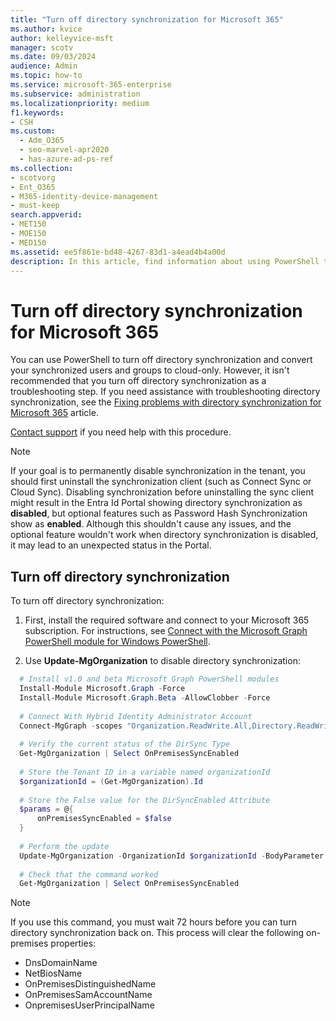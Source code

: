 ```yaml
---
title: "Turn off directory synchronization for Microsoft 365"
ms.author: kvice
author: kelleyvice-msft
manager: scotv
ms.date: 09/03/2024
audience: Admin
ms.topic: how-to
ms.service: microsoft-365-enterprise
ms.subservice: administration
ms.localizationpriority: medium
f1.keywords:
- CSH
ms.custom:
  - Adm_O365
  - seo-marvel-apr2020
  - has-azure-ad-ps-ref
ms.collection:
- scotvorg
- Ent_O365
- M365-identity-device-management
- must-keep
search.appverid:
- MET150
- MOE150
- MED150
ms.assetid: ee5f861e-bd48-4267-83d1-a4ead4b4a00d
description: In this article, find information about using PowerShell to turn off directory synchronization for Microsoft 365.
---
```


# Turn off directory synchronization for Microsoft 365

You can use PowerShell to turn off directory synchronization and convert your synchronized users and groups to cloud-only. However, it isn't recommended that you turn off directory synchronization as a troubleshooting step. If you need assistance with troubleshooting directory synchronization, see the [Fixing problems with directory synchronization for Microsoft 365](fix-problems-with-directory-synchronization.md) article. 
  
[Contact support](https://support.office.com/article/32a17ca7-6fa0-4870-8a8d-e25ba4ccfd4b) if you need help with this procedure.

> [!NOTE]
> If your goal is to permanently disable synchronization in the tenant, you should first uninstall the synchronization client (such as Connect Sync or Cloud Sync).
> Disabling synchronization before uninstalling the sync client might result in the Entra Id Portal showing directory synchronization as **disabled**, but optional features such as Password Hash Synchronization show as **enabled**. Although this shouldn't cause any issues, and the optional feature wouldn't work when directory synchronization is disabled, it may lead to an unexpected status in the Portal.
  
## Turn off directory synchronization

To turn off directory synchronization:
  
1. First, install the required software and connect to your Microsoft 365 subscription. For instructions, see [Connect with the Microsoft Graph PowerShell module for Windows PowerShell](/microsoft-365/enterprise/connect-to-microsoft-365-powershell#connect-with-microsoft-graph-powershell).

2. Use **Update-MgOrganization** to disable directory synchronization:

  ```powershell
    # Install v1.0 and beta Microsoft Graph PowerShell modules 
    Install-Module Microsoft.Graph -Force
    Install-Module Microsoft.Graph.Beta -AllowClobber -Force 
    
    # Connect With Hybrid Identity Administrator Account
    Connect-MgGraph -scopes "Organization.ReadWrite.All,Directory.ReadWrite.All" 
    
    # Verify the current status of the DirSync Type
    Get-MgOrganization | Select OnPremisesSyncEnabled 
    
    # Store the Tenant ID in a variable named organizationId
    $organizationId = (Get-MgOrganization).Id 
    
    # Store the False value for the DirSyncEnabled Attribute
    $params = @{
    	onPremisesSyncEnabled = $false
    }
    
    # Perform the update
    Update-MgOrganization -OrganizationId $organizationId -BodyParameter $params 
    
    # Check that the command worked
    Get-MgOrganization | Select OnPremisesSyncEnabled
  ```

> [!Note]
> If you use this command, you must wait 72 hours before you can turn directory synchronization back on.
> This process will clear the following on-premises properties:
>   - DnsDomainName
>   - NetBiosName
>   - OnPremisesDistinguishedName
>   - OnPremisesSamAccountName
>   - OnpremisesUserPrincipalName
